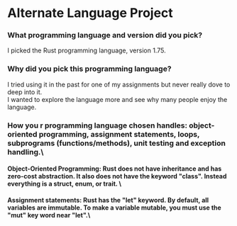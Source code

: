 # Alternate Language Project

### What programming language and version did you pick?
I picked the Rust programming language, version 1.75.

### Why did you pick this programming language? 
I tried using it in the past for one of my assignments but never really dove to deep into it.\
I wanted to explore the language more and see why many people enjoy the language.

### How you r programming language chosen handles: object-oriented programming, assignment statements, loops, subprograms (functions/methods), unit testing and exception handling.\
#### Object-Oriented Programming: Rust does not have inheritance and has zero-cost abstraction. It also does not have the keyword "class". Instead everything is a struct, enum, or trait. \
#### Assignment statements: Rust has the "let" keyword. By default, all variables are immutable. To make a variable mutable, you must use the "mut" key word near "let".\
